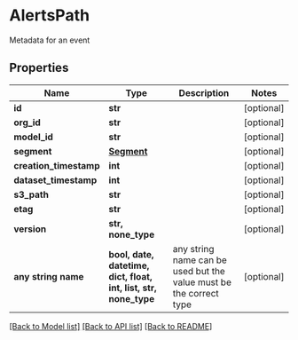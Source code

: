 # AlertsPath

Metadata for an event

## Properties
Name | Type | Description | Notes
------------ | ------------- | ------------- | -------------
**id** | **str** |  | [optional] 
**org_id** | **str** |  | [optional] 
**model_id** | **str** |  | [optional] 
**segment** | [**Segment**](Segment.md) |  | [optional] 
**creation_timestamp** | **int** |  | [optional] 
**dataset_timestamp** | **int** |  | [optional] 
**s3_path** | **str** |  | [optional] 
**etag** | **str** |  | [optional] 
**version** | **str, none_type** |  | [optional] 
**any string name** | **bool, date, datetime, dict, float, int, list, str, none_type** | any string name can be used but the value must be the correct type | [optional]

[[Back to Model list]](../README.md#documentation-for-models) [[Back to API list]](../README.md#documentation-for-api-endpoints) [[Back to README]](../README.md)



